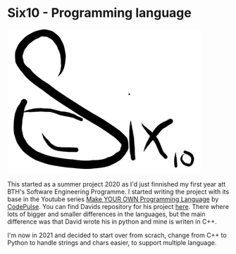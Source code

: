 # Six10 - Programming language
![Six10 Logo](https://raw.githubusercontent.com/IsacSvensson/Six10/master/Documentation/logo%20skiss.PNG)

This started as a summer project 2020 as I'd just finnished my first year att BTH's Software Engineering Programme. I started writing the project with its base in the Youtube series [Make YOUR OWN Programming Language](https://www.youtube.com/playlist?list=PLZQftyCk7_SdoVexSmwy_tBgs7P0b97yD) by [CodePulse](https://www.youtube.com/channel/UCUVahoidFA7F3Asfvamrm7w). You can find Davids repository for his project [here](https://github.com/davidcallanan/py-myopl-code). There where lots of bigger and smaller differences in the languages, but the main difference was that David wrote his in python and mine is writen in C++.

I'm now in 2021 and decided to start over from scrach, change from C++ to Python to handle strings and chars easier, to support multiple language.  

